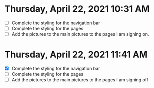 # Thursday, April 22, 2021 10:31 AM

- [ ] Complete the styling for the navigation bar
- [ ] Complete the styling for the pages
- [ ] Add the pictures to the main pictures to the pages
I am signing on.

# Thursday, April 22, 2021 11:41 AM

- [x] Complete the styling for the navigation bar
- [ ] Complete the styling for the pages
- [ ] Add the pictures to the main pictures to the pages
I am signing off